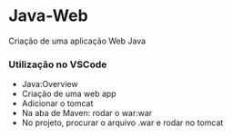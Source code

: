 # Java-Web
Criação de uma aplicação Web Java

### Utilização no VSCode

- Java:Overview
- Criação de uma web app
- Adicionar o tomcat
- Na aba de Maven: rodar o war:war
- No projeto, procurar o arquivo .war e rodar no tomcat
